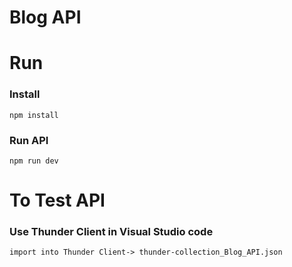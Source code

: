 # Blog API

# Run
### Install
```
npm install
```
### Run API
```
npm run dev
```
# To Test API

### Use Thunder Client in Visual Studio code
```
import into Thunder Client-> thunder-collection_Blog_API.json
```